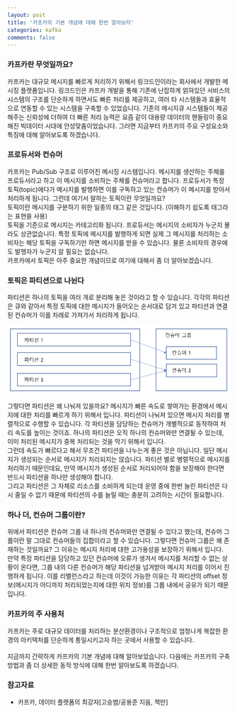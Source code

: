 ```yaml
---
layout: post
title: '카프카의 기본 개념에 대해 한번 알아보자'
categories: kafka
comments: false
---
```


### 카프카란 무엇일까요?
카프카는 대규모 메시지를 빠르게 처리하기 위해서 링크드인이라는 회사에서 개발한 메시징 플랫폼입니다. 링크드인은 카프카 개발을 통해 기존에 난잡하게 얽혀있던 서비스의 시스템의 구조를 단순하게 하면서도 빠른 처리를 제공하고, 여러 타 시스템들과 효율적으로 연동할 수 있는 시스템을 구축할 수 있었습니다. 기존의 메시지큐 시스템들이 제공해주는 신뢰성에 더하여 더 빠른 처리 능력은 요즘 같이 대용량 데이터의 핸들링이 중요해진 빅데이터 시대에 안성맞춤이었습니다. 
그러면 지금부터 카프카의 주요 구성요소와 특징에 대해 알아보도록 하겠습니다. 

### 프로듀서와 컨슈머
카프카는 Pub/Sub 구조로 이루어진 메시징 시스템입니다. 메시지를 생산하는 주체를 프로듀서라고 하고 이 메시지를 소비하는 주체를 컨슈머라고 합니다. 프로듀서가 특정 토픽(topic)에다가 메시지를 발행하면 이를 구독하고 있는 컨슈머가 이 메시지를 받아서 처리하게 됩니다. 그런데 여기서 말하는 토픽이란 무엇일까요?<br/>
토픽이란 메시지를 구분하기 위한 일종의 태그 같은 것입니다. (이해하기 쉽도록 태그라는 표현을 사용)<br/> 토픽을 기준으로 메시지는 카테고리화 됩니다. 프로듀서는 메시지의 소비자가 누군지 몰라도 상관없습니다. 특정 토픽에 메시지를 발행하게 되면 실제 그 메시지를 처리하는 소비자는 해당 토픽을 구독하기만 하면 메시지를 받을 수 있습니다. 물론 소비자의 경우에도 발행자가 누군지 알 필요는 없습니다. <br/>
카프카에서 토픽은 아주 중요한 개념이므로 여기에 대해서 좀 더 알아보겠습니다. 

### 토픽은 파티션으로 나뉜다
파티션은 하나의 토픽을 여러 개로 분리해 놓은 것이라고 할 수 있습니다. 각각의  파티션은 큐와 같아서 특정 토픽에 대한 메시지가 들어오는 순서대로 담겨 있고 파티션과 연결된 컨슈머가 이를 차례로 가져가서 처리하게 됩니다.

![파티션](/assets/img/kafka/kafka-01.png) 

그렇다면 파티션은 왜 나눠져 있을까요? 메시지가 빠른 속도로 쌓여가는 환경에서 메시지에 대한 처리를 빠르게 하기 위해서 입니다. 파티션이 나눠져 있으면 메시지 처리를 병렬적으로 수행할 수 있습니다. 각 파티션을 담당하는 컨슈머가 개별적으로 동작하여 처리 속도를 높이는 것이죠. 하나의 파티션은 오직 하나의 컨슈머와만 연결될 수 있는데, 이미 처리된 메시지가 중복 처리되는 것을 막기 위해서 입니다. <br/>
그런데 속도가 빠르다고 해서 무조건 파티션을 나누는게 좋은 것은 아닙니다. 일단 메시지가 생성되는 순서로 메시지가 처리되지는 않습니다. 파티션 별로 병렬적으로 메시지를 처리하기 때문인데요, 만약 메시지가 생성된 순서로 처리되어야 함을 보장해야 한다면 반드시 파티션을 하나만 생성해야 합니다. <br/>
그리고 파티션은 그 자체로 리소스를 소비하게 되는데 운영 중에 한번 늘린 파티션은 다시 줄일 수 없기 때문에 파티션의 수를 늘릴 때는 충분히 고려하는 시간이 필요합니다. 

### 하나 더, 컨슈머 그룹이란?
위에서 파티션은 컨슈머 그룹 내 하나의 컨슈머와만 연결될 수 있다고 했는데, 컨슈머 그룹이란 말 그대로 컨슈머들의 집합이라고 할 수 있습니다. 그렇다면 컨슈머 그룹은 왜 존재하는 것일까요? 그 이유는 메시지 처리에 대한 고가용성을 보장하기 위해서 입니다. 만약 특정 파티션을 담당하고 있던 컨슈머에 오류가 생겨서 메시지를 처리할 수 없는 상황이 온다면, 그룹 내의 다른 컨슈머가 해당 파티션을 넘겨받아 메시지 처리를 이어서 진행하게 됩니다. 이를 리밸런스라고 하는데 이것이 가능한 이유는 각 파티션의 offset 정보(메시지가 어디까지 처리되었는지에 대한 위치 정보)를 그룹 내에서 공유가 되기 때문입니다.

### 카프카의 주 사용처
카프카는 주로 대규모 데이터를 처리하는 분산환경이나 구조적으로 엄청나게 복잡한 환경의 아키텍처를 단순하게 통일시키고자 하는 곳에서 사용할 수 있습니다. 
<br/>
<br/>
지금까지 간략하게 카프카의 기본 개념에 대해 알아보았습니다. 다음에는 카프카의 구축 방법과 좀 더 상세한 동작 방식에 대해 한번 알아보도록 하겠습니다. 

### 참고자료
- 카프카, 데이터 플랫폼의 최강자[고승범/공용준 지음, 책만]
